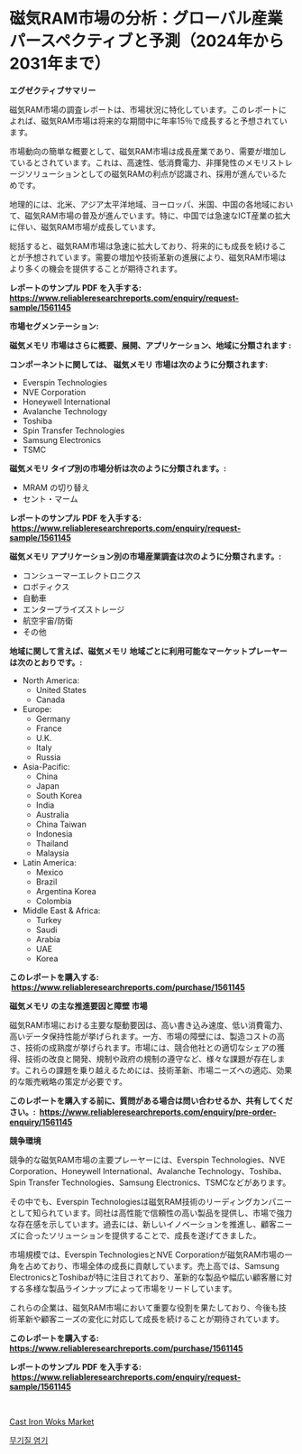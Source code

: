<p><h1>磁気RAM市場の分析：グローバル産業パースペクティブと予測（2024年から2031年まで）</h1></p><p><strong>エグゼクティブサマリー</strong></p>
<p><p>磁気RAM市場の調査レポートは、市場状況に特化しています。このレポートによれば、磁気RAM市場は将来的な期間中に年率15％で成長すると予想されています。</p><p>市場動向の簡単な概要として、磁気RAM市場は成長産業であり、需要が増加しているとされています。これは、高速性、低消費電力、非揮発性のメモリストレージソリューションとしての磁気RAMの利点が認識され、採用が進んでいるためです。</p><p>地理的には、北米、アジア太平洋地域、ヨーロッパ、米国、中国の各地域において、磁気RAM市場の普及が進んでいます。特に、中国では急速なICT産業の拡大に伴い、磁気RAM市場が成長しています。</p><p>総括すると、磁気RAM市場は急速に拡大しており、将来的にも成長を続けることが予想されています。需要の増加や技術革新の進展により、磁気RAM市場はより多くの機会を提供することが期待されます。</p></p>
<p><strong>レポートのサンプル PDF を入手する: <a href="https://www.reliableresearchreports.com/enquiry/request-sample/1561145">https://www.reliableresearchreports.com/enquiry/request-sample/1561145</a></strong></p>
<p><strong>市場セグメンテーション:</strong></p>
<p><strong> 磁気メモリ 市場はさらに概要、展開、アプリケーション、地域に分類されます :</strong></p>
<p><strong>コンポーネントに関しては、 磁気メモリ 市場は次のように分類されます: &nbsp;</strong></p>
<p><ul><li>Everspin Technologies</li><li>NVE Corporation</li><li>Honeywell International</li><li>Avalanche Technology</li><li>Toshiba</li><li>Spin Transfer Technologies</li><li>Samsung Electronics</li><li>TSMC</li></ul></p>
<p><strong> 磁気メモリ タイプ別の市場分析は次のように分類されます。:</strong></p>
<p><ul><li>MRAM の切り替え</li><li>セント・マーム</li></ul></p>
<p><strong>レポートのサンプル PDF を入手する: &nbsp;<a href="https://www.reliableresearchreports.com/enquiry/request-sample/1561145">https://www.reliableresearchreports.com/enquiry/request-sample/1561145</a></strong></p>
<p><strong> 磁気メモリ アプリケーション別の市場産業調査は次のように分類されます。:</strong></p>
<p><ul><li>コンシューマーエレクトロニクス</li><li>ロボティクス</li><li>自動車</li><li>エンタープライズストレージ</li><li>航空宇宙/防衛</li><li>その他</li></ul></p>
<p><strong>地域に関して言えば、磁気メモリ 地域ごとに利用可能なマーケットプレーヤーは次のとおりです。:</strong></p>
<p><ul>
    <li>
        North America:
        <ul>
            <li>United States</li>
            <li>Canada</li>
        </ul>
    </li>
    <li>
        Europe:
        <ul>
            <li>Germany</li>
            <li>France</li>
            <li>U.K.</li>
            <li>Italy</li>
            <li>Russia</li>
        </ul>
    </li>
    <li>
        Asia-Pacific:
        <ul>
            <li>China</li>
            <li>Japan</li>
            <li>South Korea</li>
            <li>India</li>
            <li>Australia</li>
            <li>China Taiwan</li>
            <li>Indonesia</li>
            <li>Thailand</li>
            <li>Malaysia</li>
        </ul>
    </li>
    <li>
        Latin America:
        <ul>
            <li>Mexico</li>
            <li>Brazil</li>
            <li>Argentina Korea</li>
            <li>Colombia</li>
        </ul>
    </li>
    <li>
        Middle East & Africa:
        <ul>
            <li>Turkey</li>
            <li>Saudi</li>
            <li>Arabia</li>
            <li>UAE</li>
            <li>Korea</li>
        </ul>
    </li>
    </ul></p>
<p><strong>このレポートを購入する: &nbsp;<a href="https://www.reliableresearchreports.com/purchase/1561145">https://www.reliableresearchreports.com/purchase/1561145</a></strong></p>
<p><strong>磁気メモリ の主な推進要因と障壁 市場</strong></p>
<p><p>磁気RAM市場における主要な駆動要因は、高い書き込み速度、低い消費電力、高いデータ保持性能が挙げられます。一方、市場の障壁には、製造コストの高さ、技術の成熟度が挙げられます。市場には、競合他社との適切なシェアの獲得、技術の改良と開発、規制や政府の規制の遵守など、様々な課題が存在します。これらの課題を乗り越えるためには、技術革新、市場ニーズへの適応、効果的な販売戦略の策定が必要です。</p></p>
<p><strong>このレポートを購入する前に、質問がある場合は問い合わせるか、共有してください。:&nbsp; <a href="https://www.reliableresearchreports.com/enquiry/pre-order-enquiry/1561145">https://www.reliableresearchreports.com/enquiry/pre-order-enquiry/1561145</a></strong></p>
<p><strong>競争環境</strong></p>
<p><p>競争的な磁気RAM市場の主要プレーヤーには、Everspin Technologies、NVE Corporation、Honeywell International、Avalanche Technology、Toshiba、Spin Transfer Technologies、Samsung Electronics、TSMCなどがあります。</p><p>その中でも、Everspin Technologiesは磁気RAM技術のリーディングカンパニーとして知られています。同社は高性能で信頼性の高い製品を提供し、市場で強力な存在感を示しています。過去には、新しいイノベーションを推進し、顧客ニーズに合ったソリューションを提供することで、成長を遂げてきました。</p><p>市場規模では、Everspin TechnologiesとNVE Corporationが磁気RAM市場の一角を占めており、市場全体の成長に貢献しています。売上高では、Samsung ElectronicsとToshibaが特に注目されており、革新的な製品や幅広い顧客層に対する多様な製品ラインナップによって市場をリードしています。</p><p>これらの企業は、磁気RAM市場において重要な役割を果たしており、今後も技術革新や顧客ニーズの変化に対応して成長を続けることが期待されています。</p></p>
<p><strong>このレポートを購入する: &nbsp; <a href="https://www.reliableresearchreports.com/purchase/1561145">https://www.reliableresearchreports.com/purchase/1561145</a></strong></p>
<p><strong>レポートのサンプル PDF を入手する: &nbsp;<a href="https://www.reliableresearchreports.com/enquiry/request-sample/1561145">https://www.reliableresearchreports.com/enquiry/request-sample/1561145</a></strong><strong></strong></p>
<p>&nbsp;</p>
<p><p><a href="https://github.com/santosh758595/Market-Research-Report-List-3/blob/main/cast-iron-woks-market.md">Cast Iron Woks Market</a></p><p><a href="https://github.com/lzuwsfreyoq70/Market-Research-Report-List-1/blob/main/27543255405.md">무기질 염기</a></p></p>